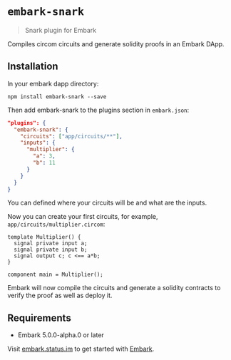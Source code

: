 # `embark-snark`

> Snark plugin for Embark

Compiles circom circuits and generate solidity proofs in an Embark DApp.

## Installation

In your embark dapp directory:

```
npm install embark-snark --save
```

Then add embark-snark to the plugins section in `embark.json`:

```json
"plugins": {
  "embark-snark": {
    "circuits": ["app/circuits/**"],
    "inputs": {
      "multiplier": {
        "a": 3,
        "b": 11
      }
    }
  }
}
```

You can defined where your circuits will be and what are the inputs.

Now you can create your first circuits, for example,
`app/circuits/multiplier.circom`:

```
template Multiplier() {
  signal private input a;
  signal private input b;
  signal output c; c <== a*b;
}

component main = Multiplier();
```

Embark will now compile the circuits and generate a solidity contracts to
verify the proof as well as deploy it.

## Requirements

- Embark 5.0.0-alpha.0 or later

Visit [embark.status.im](https://embark.status.im/) to get started with
[Embark](https://github.com/embarklabs/embark).
